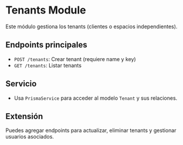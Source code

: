 # Tenants Module

Este módulo gestiona los tenants (clientes o espacios independientes).

## Endpoints principales
- `POST /tenants`: Crear tenant (requiere name y key)
- `GET /tenants`: Listar tenants

## Servicio
- Usa `PrismaService` para acceder al modelo `Tenant` y sus relaciones.

## Extensión
Puedes agregar endpoints para actualizar, eliminar tenants y gestionar usuarios asociados.
